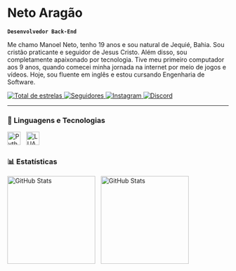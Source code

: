 # Neto Aragão

**`Desenvolvedor Back-End`**

Me chamo Manoel Neto, tenho 19 anos e sou natural de Jequié, Bahia. Sou cristão praticante e seguidor de Jesus Cristo. Além disso, sou completamente apaixonado por tecnologia. Tive meu primeiro computador aos 9 anos, quando comecei minha jornada na internet por meio de jogos e vídeos. Hoje, sou fluente em inglês e estou cursando Engenharia de Software.

<p align="left">
    <a href="https://github.com/netoaragao?tab=repositories&sort=stargazers">
        <img 
            alt="Total de estrelas" 
            title="Total de estrelas GitHub" 
            src="https://custom-icon-badges.demolab.com/github/stars/netoaragao?color=55960c&style=for-the-badge&labelColor=488207&logo=star&label=estrelas"
        />
    </a>
    <a href="https://github.com/netoaragao?tab=followers">
        <img 
            alt="Seguidores" 
            title="Siga-me no GitHub" 
            src="https://custom-icon-badges.demolab.com/github/followers/netoaragao?color=236ad3&labelColor=1155ba&style=for-the-badge&logo=github&label=Seguidores&logoColor=white"
        />
    </a>
        <a href="https://instagram.com/aragaogomesneto">
        <img 
            alt="Instagram" 
            title="Perfil do Instagram" 
            src="https://img.shields.io/badge/-Instagram-%23E4405F?style=for-the-badge&logo=instagram&logoColor=white"
        />
    </a>
            <a href="https://discordapp.com/users/636025141733752872">
        <img 
            alt="Discord" 
            title="Perfil do Discord" 
            src="https://img.shields.io/badge/Discord-7289DA?style=for-the-badge&logo=discord&logoColor=white"
        />
    </a>
</p>

---

### 🤖 Linguagens e Tecnologias

<img 
    align="left" 
    alt="Python" 
    title="Python"
    width="30px" 
    style="padding-right: 10px;" 
    src="https://cdn.jsdelivr.net/gh/devicons/devicon@latest/icons/python/python-original.svg" 
/>
<img 
    align="left" 
    alt="LUA" 
    title="LUA"
    width="30px" 
    style="padding-right: 10px;" 
    src="https://cdn.jsdelivr.net/gh/devicons/devicon@latest/icons/lua/lua-original.svg" 
/>

<br/>
<br/>

### 📊 Estatísticas

<p>
  <img 
    align="left" 
    alt="GitHub Stats" 
    height="200" 
    style="padding-right: 10px;" 
    src="https://github-readme-stats.vercel.app/api?username=netoaragao&show_icons=true&theme=tokyonight&include_all_commits=true&locale=pt-br" 
  />

<img 
      align="left" 
      alt="GitHub Stats" 
      height="200" 
      style="padding-right: 10px;" 
      src="https://github-readme-stats.vercel.app/api/top-langs/?username=netoaragao&theme=tokyonight&layout=compact&custom_title=Linguagens&langs_count=2" 
  />

</p>

